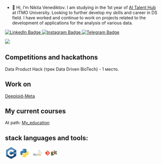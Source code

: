 - 👋 Hi, I’m Nikita Venediktov. I am studying in the 1st year of [AI Talent Hub](https://ai.itmo.ru/) at ITMO University. Looking to further develop my skills and career in DS field. I have worked and continue to work on projects related to the development of applications for the analysis of various data.

<!-- <a href="https://t.me/space_apple">
  <img align="left" alt="Nikita's LinkedIN" width="28px" src="https://static.cdnlogo.com/logos/t/23/telegram.png" />
</a>
<a href="https://www.linkedin.com/in/nikita-venediktov/">
  <img align="left" alt="Nikita's LinkedIN" width="28px" src="https://raw.githubusercontent.com/peterthehan/peterthehan/master/assets/linkedin.svg" />
</a>
<a href="https://www.instagram.com/space_apple/">
  <img align="left" alt="Nikita's Instagram" width="28px" src="https://raw.githubusercontent.com/hussainweb/hussainweb/main/icons/instagram.png" />
</a> -->

<div id="badges">
  <a href="your-linkedin-URL">
    <img src="https://img.shields.io/badge/LinkedIn-blue?style=for-the-badge&logo=linkedin&logoColor=white" alt="LinkedIn Badge"/>
  </a>
  <a href="your-twitter-URL">
    <img src="https://img.shields.io/badge/Instagram-orange?style=for-the-badge&logo=instagram&logoColor=white" alt="Instagram Badge"/>
  </a>
  <a href="your-youtube-URL">
    <img src="https://img.shields.io/badge/Telegram-blue?style=for-the-badge&logo=telegram&logoColor=white" alt="Telegram Badge"/>
  </a>
 
</div>

![](https://visitor-badge.glitch.me/badge?page_id=NikitaVenediktov.NikitaVenediktov)

## Competitions and hackathons

Data Product Hack (трек Data Driven BioTech) - 1 место.

## Work on

[Deeploid-Meta](https://github.com/Deeploid-Meta) 

## My current courses

At path: [My_education](https://github.com/NikitaVenediktov/My_education)


## stack languages and tools:

<code><img height="40" src="https://raw.githubusercontent.com/github/explore/80688e429a7d4ef2fca1e82350fe8e3517d3494d/topics/cpp/cpp.png"></code>
<code><img height="40" src="https://raw.githubusercontent.com/github/explore/80688e429a7d4ef2fca1e82350fe8e3517d3494d/topics/python/python.png"></code>
<code><img height="40" src="https://raw.githubusercontent.com/github/explore/80688e429a7d4ef2fca1e82350fe8e3517d3494d/topics/mysql/mysql.png"></code>
<code><img height="40" src="https://raw.githubusercontent.com/github/explore/80688e429a7d4ef2fca1e82350fe8e3517d3494d/topics/git/git.png"></code>

<!-- 📈 my github stats

<p align="center"> <img src="https://github-readme-stats.vercel.app/api?username=NikitaVenediktov&show_icons=true&theme=gotham" alt="NikitaVenediktov" /> -->
